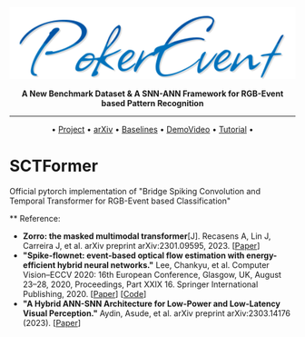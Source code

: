 <div align="center">
<img src="https://github.com/Event-AHU/SSTFormer/blob/main/figures/pokerevent2.png" width="600">
  
**A New Benchmark Dataset \& A SNN-ANN Framework for RGB-Event based Pattern Recognition**

------

<p align="center">
  • <a href="https://sites.google.com/view/viseventtrack/">Project</a> •
  <a href="https://arxiv.org/abs/2108.05015">arXiv</a> • 
  <a href="https://github.com/wangxiao5791509/RGB-DVS-SOT-Baselines">Baselines</a> •
  <a href="https://youtu.be/U4uUjci9Gjc">DemoVideo</a> • 
  <a href="https://youtu.be/vGwHI2d2AX0">Tutorial</a> •
</p>

</div>




# SCTFormer
Official pytorch implementation of "Bridge Spiking Convolution and Temporal Transformer for RGB-Event based Classification"



** Reference: 
* **Zorro: the masked multimodal transformer**[J]. Recasens A, Lin J, Carreira J, et al. arXiv preprint arXiv:2301.09595, 2023. [[Paper](https://arxiv.org/pdf/2301.09595.pdf)] 
* **"Spike-flownet: event-based optical flow estimation with energy-efficient hybrid neural networks."** Lee, Chankyu, et al.  Computer Vision–ECCV 2020: 16th European Conference, Glasgow, UK, August 23–28, 2020, Proceedings, Part XXIX 16. Springer International Publishing, 2020. 
[[Paper](https://www.ecva.net/papers/eccv_2020/papers_ECCV/papers/123740358.pdf)] 
[[Code](https://github.com/chan8972/Spike-FlowNet)]
* **"A Hybrid ANN-SNN Architecture for Low-Power and Low-Latency Visual Perception."** Aydin, Asude, et al.  arXiv preprint arXiv:2303.14176 (2023). 
[[Paper](https://arxiv.org/pdf/2303.14176.pdf)]


